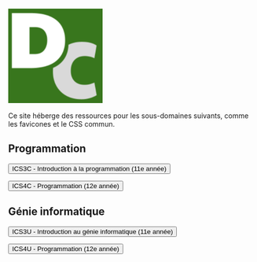 <div class="code-compare">

<div markdown="1">

![David Crowley](./android-chrome-192x192.png)

</div>

<div markdown="1">

Ce site héberge des ressources pour les sous-domaines suivants, comme les favicones et le CSS commun.

</div>

</div>

<div class="tile-box">

<div markdown="1">

## Programmation

<button onclick="window.location.href='./ICS3C'"> ICS3C - Introduction à la programmation (11e année) </button>

<button onclick="window.location.href='./ICS4C'"> ICS4C - Programmation (12e année) </button>

</div>

<div markdown="1">

## Génie informatique

<button onclick="window.location.href='./ICS3C'"> ICS3U - Introduction au génie informatique (11e année) </button>

<button onclick="window.location.href='./ICS4C'"> ICS4U - Programmation (12e année) </button>

</div>

</div>
